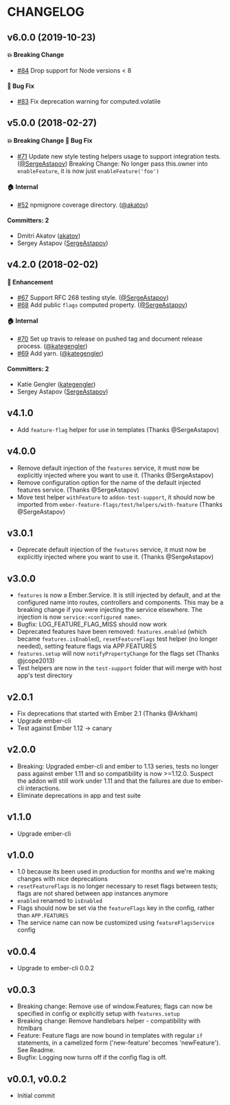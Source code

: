 # CHANGELOG

## v6.0.0 (2019-10-23)

#### :boom: Breaking Change
* [#84](https://github.com/kategengler/ember-feature-flags/pull/84) Drop support for Node versions < 8

#### :bug: Bug Fix
* [#83](https://github.com/kategengler/ember-feature-flags/pull/83) Fix deprecation warning for computed.volatile

## v5.0.0 (2018-02-27)

#### :boom: Breaking Change :bug: Bug Fix
* [#71](https://github.com/kategengler/ember-feature-flags/pull/71) Update new style testing helpers usage to support integration tests. ([@SergeAstapov](https://github.com/SergeAstapov))
  Breaking Change: No longer pass this.owner into `enableFeature`, it is now just `enableFeature('foo')`

#### :house: Internal
* [#52](https://github.com/kategengler/ember-feature-flags/pull/52) npmignore coverage directory. ([@akatov](https://github.com/akatov))

#### Committers: 2
- Dmitri Akatov ([akatov](https://github.com/akatov))
- Sergey Astapov ([SergeAstapov](https://github.com/SergeAstapov))

## v4.2.0 (2018-02-02)

#### :rocket: Enhancement
* [#67](https://github.com/kategengler/ember-feature-flags/pull/67) Support RFC 268 testing style. ([@SergeAstapov](https://github.com/SergeAstapov))
* [#68](https://github.com/kategengler/ember-feature-flags/pull/68) Add public `flags` computed property. ([@SergeAstapov](https://github.com/SergeAstapov))

#### :house: Internal
* [#70](https://github.com/kategengler/ember-feature-flags/pull/70) Set up travis to release on pushed tag and document release process. ([@kategengler](https://github.com/kategengler))
* [#69](https://github.com/kategengler/ember-feature-flags/pull/69) Add yarn. ([@kategengler](https://github.com/kategengler))

#### Committers: 2
- Katie Gengler ([kategengler](https://github.com/kategengler))
- Sergey Astapov ([SergeAstapov](https://github.com/SergeAstapov))

## v4.1.0
- Add `feature-flag` helper for use in templates (Thanks @SergeAstapov)

## v4.0.0
- Remove default injection of the `features` service, it must now be explicitly injected where you want to use it. (Thanks @SergeAstapov)
- Remove configuration option for the name of the default injected features service. (Thanks @SergeAstapov) 
- Move test helper `withFeature` to `addon-test-support`, it should now be imported from `ember-feature-flags/test/helpers/with-feature` (Thanks @SergeAstapov)

## v3.0.1
- Deprecate default injection of the `features` service, it must now be explicitly injected where you want to use it. (Thanks @SergeAstapov)
 
## v3.0.0
- `features` is now a Ember.Service. It is still injected by default, and at the configured name into routes, controllers and components. This may be a breaking change if you were injecting the service elsewhere. The injection is now `service:<configured name>`.
- Bugfix: LOG_FEATURE_FLAG_MISS should now work
- Deprecated features have been removed: `features.enabled` (which became `features.isEnabled`), `resetFeatureFlags` test helper (no longer needed), setting feature flags via APP.FEATURES
- `features.setup` will now `notifyPropertyChange` for the flags set (Thanks @jcope2013)
- Test helpers are now in the `test-support` folder that will merge with host app's test directory

## v2.0.1
- Fix deprecations that started with Ember 2.1 (Thanks @Arkham)
- Upgrade ember-cli
- Test against Ember 1.12 -> canary

## v2.0.0
- Breaking: Upgraded ember-cli and ember to 1.13 series, tests no longer pass against ember 1.11 and so compatibility is now >=1.12.0. 
  Suspect the addon will still work under 1.11 and that the failures are due to ember-cli interactions.
- Eliminate deprecations in app and test suite

## v1.1.0
- Upgrade ember-cli

## v1.0.0
- 1.0 because its been used in production for months and we're making changes with nice deprecations
- `resetFeatureFlags` is no longer necessary to reset flags between tests; flags are not shared between app instances anymore
- `enabled` renamed to `isEnabled`
- Flags should now be set via the `featureFlags` key in the config, rather than `APP.FEATURES`
- The service name can now be customized using `featureFlagsService` config 

## v0.0.4
- Upgrade to ember-cli 0.0.2

## v0.0.3
- Breaking change: Remove use of window.Features; flags can now be specified in config or explicitly setup with `features.setup`
- Breaking change: Remove handlebars helper - compatibility with htmlbars
- Feature: Feature flags are now bound in templates with regular `if` statements, in a camelized form ('new-feature' becomes 'newFeature'). See Readme.
- Bugfix: Logging now turns off if the config flag is off.

## v0.0.1, v0.0.2
- Initial commit
